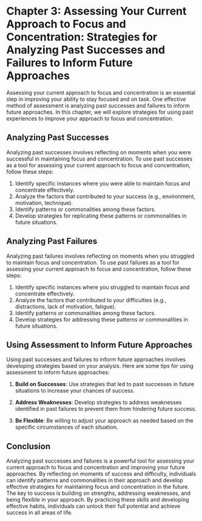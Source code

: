 Chapter 3: Assessing Your Current Approach to Focus and Concentration: Strategies for Analyzing Past Successes and Failures to Inform Future Approaches
=======================================================================================================================================================

Assessing your current approach to focus and concentration is an essential step in improving your ability to stay focused and on task. One effective method of assessment is analyzing past successes and failures to inform future approaches. In this chapter, we will explore strategies for using past experiences to improve your approach to focus and concentration.

Analyzing Past Successes
------------------------

Analyzing past successes involves reflecting on moments when you were successful in maintaining focus and concentration. To use past successes as a tool for assessing your current approach to focus and concentration, follow these steps:

1. Identify specific instances where you were able to maintain focus and concentrate effectively.
2. Analyze the factors that contributed to your success (e.g., environment, motivation, technique).
3. Identify patterns or commonalities among these factors.
4. Develop strategies for replicating these patterns or commonalities in future situations.

Analyzing Past Failures
-----------------------

Analyzing past failures involves reflecting on moments when you struggled to maintain focus and concentration. To use past failures as a tool for assessing your current approach to focus and concentration, follow these steps:

1. Identify specific instances where you struggled to maintain focus and concentrate effectively.
2. Analyze the factors that contributed to your difficulties (e.g., distractions, lack of motivation, fatigue).
3. Identify patterns or commonalities among these factors.
4. Develop strategies for addressing these patterns or commonalities in future situations.

Using Assessment to Inform Future Approaches
--------------------------------------------

Using past successes and failures to inform future approaches involves developing strategies based on your analysis. Here are some tips for using assessment to inform future approaches:

1. **Build on Successes**: Use strategies that led to past successes in future situations to increase your chances of success.

2. **Address Weaknesses**: Develop strategies to address weaknesses identified in past failures to prevent them from hindering future success.

3. **Be Flexible**: Be willing to adjust your approach as needed based on the specific circumstances of each situation.

Conclusion
----------

Analyzing past successes and failures is a powerful tool for assessing your current approach to focus and concentration and improving your future approaches. By reflecting on moments of success and difficulty, individuals can identify patterns and commonalities in their approach and develop effective strategies for maintaining focus and concentration in the future. The key to success is building on strengths, addressing weaknesses, and being flexible in your approach. By practicing these skills and developing effective habits, individuals can unlock their full potential and achieve success in all areas of life.
